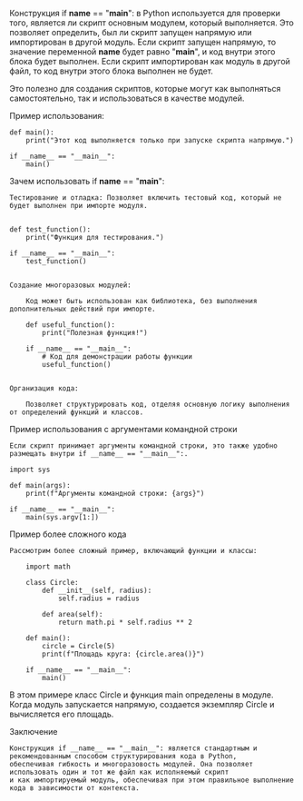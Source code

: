 

Конструкция if __name__ == "__main__": в Python используется для проверки того, является ли скрипт основным модулем,
который выполняется. Это позволяет определить, был ли скрипт запущен напрямую или импортирован в другой модуль.
Если скрипт запущен напрямую, то значение переменной __name__ будет равно "__main__",
и код внутри этого блока будет выполнен. Если скрипт импортирован как модуль в другой файл,
то код внутри этого блока выполнен не будет.


Это полезно для создания скриптов, которые могут как выполняться самостоятельно, так и использоваться в качестве модулей.


Пример использования:

    def main():
        print("Этот код выполняется только при запуске скрипта напрямую.")
    
    if __name__ == "__main__":
        main()


Зачем использовать if __name__ == "__main__":

    Тестирование и отладка: Позволяет включить тестовый код, который не будет выполнен при импорте модуля.

    
    def test_function():
        print("Функция для тестирования.")
    
    if __name__ == "__main__":
        test_function()


    Создание многоразовых модулей: 
    
        Код может быть использован как библиотека, без выполнения дополнительных действий при импорте.
     
        def useful_function():
            print("Полезная функция!")
    
        if __name__ == "__main__":
            # Код для демонстрации работы функции
            useful_function()
    

    Организация кода: 
    
        Позволяет структурировать код, отделяя основную логику выполнения от определений функций и классов.



Пример использования с аргументами командной строки

    Если скрипт принимает аргументы командной строки, это также удобно размещать внутри if __name__ == "__main__":.

    import sys
    
    def main(args):
        print(f"Аргументы командной строки: {args}")
    
    if __name__ == "__main__":
        main(sys.argv[1:])


Пример более сложного кода

    Рассмотрим более сложный пример, включающий функции и классы:
        
        import math
        
        class Circle:
            def __init__(self, radius):
                self.radius = radius
        
            def area(self):
                return math.pi * self.radius ** 2
        
        def main():
            circle = Circle(5)
            print(f"Площадь круга: {circle.area()}")
        
        if __name__ == "__main__":
            main()


В этом примере класс Circle и функция main определены в модуле. Когда модуль запускается напрямую, 
создается экземпляр Circle и вычисляется его площадь.


Заключение
    
    Конструкция if __name__ == "__main__": является стандартным и рекомендованным способом структурирования кода в Python,
    обеспечивая гибкость и многоразовость модулей. Она позволяет использовать один и тот же файл как исполняемый скрипт 
    и как импортируемый модуль, обеспечивая при этом правильное выполнение кода в зависимости от контекста.
